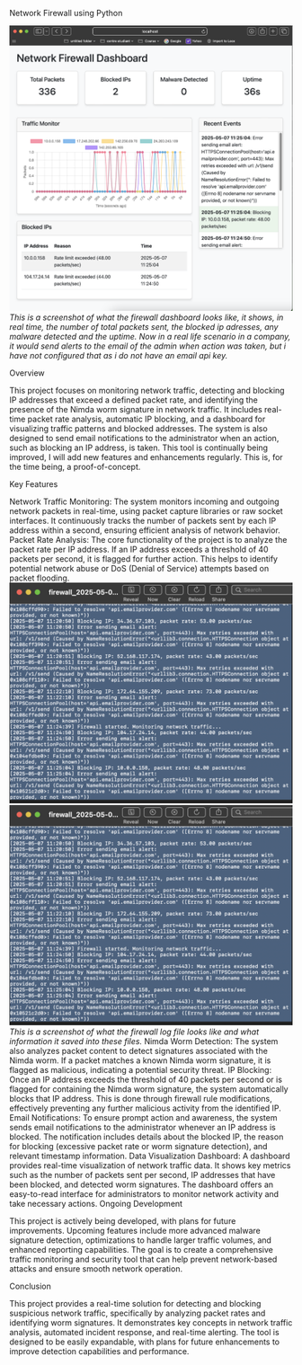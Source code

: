 Network Firewall using Python

![Firewall Dashboard](screenshot2.png)  
*This is a screenshot of what the firewall dashboard looks like, it shows, in real time, the number of total packets sent, the blocked ip adresses, any malware detected and the uptime. Now in a real life scenario in a company, it would send alerts to the email of the admin when action was taken, but i have not configured that as i do not have an email api key.* 

Overview

This project focuses on monitoring network traffic, detecting and blocking IP addresses that exceed a defined packet rate, and identifying the presence of the Nimda worm signature in network traffic. It includes real-time packet rate analysis, automatic IP blocking, and a dashboard for visualizing traffic patterns and blocked addresses. The system is also designed to send email notifications to the administrator when an action, such as blocking an IP address, is taken. This tool is continually being improved, I will add new features and enhancements regularly. This is, for the time being, a proof-of-concept.

Key Features

Network Traffic Monitoring:
The system monitors incoming and outgoing network packets in real-time, using packet capture libraries or raw socket interfaces. It continuously tracks the number of packets sent by each IP address within a second, ensuring efficient analysis of network behavior.
Packet Rate Analysis:
The core functionality of the project is to analyze the packet rate per IP address. If an IP address exceeds a threshold of 40 packets per second, it is flagged for further action. This helps to identify potential network abuse or DoS (Denial of Service) attempts based on packet flooding.
![It logs all of the actions taken into a text file ](screenshot.png) 
![The file is automatically populated when the firewall script is executed ](screenshot.png)
*This is a screenshot of what the firewall log file looks like and what information it saved into these files.* 
Nimda Worm Detection:
The system also analyzes packet content to detect signatures associated with the Nimda worm. If a packet matches a known Nimda worm signature, it is flagged as malicious, indicating a potential security threat.
IP Blocking:
Once an IP address exceeds the threshold of 40 packets per second or is flagged for containing the Nimda worm signature, the system automatically blocks that IP address. This is done through firewall rule modifications, effectively preventing any further malicious activity from the identified IP.
Email Notifications:
To ensure prompt action and awareness, the system sends email notifications to the administrator whenever an IP address is blocked. The notification includes details about the blocked IP, the reason for blocking (excessive packet rate or worm signature detection), and relevant timestamp information.
Data Visualization Dashboard:
A dashboard provides real-time visualization of network traffic data. It shows key metrics such as the number of packets sent per second, IP addresses that have been blocked, and detected worm signatures. The dashboard offers an easy-to-read interface for administrators to monitor network activity and take necessary actions.
Ongoing Development

This project is actively being developed, with plans for future improvements. Upcoming features include more advanced malware signature detection, optimizations to handle larger traffic volumes, and enhanced reporting capabilities. The goal is to create a comprehensive traffic monitoring and security tool that can help prevent network-based attacks and ensure smooth network operation.

Conclusion

This project provides a real-time solution for detecting and blocking suspicious network traffic, specifically by analyzing packet rates and identifying worm signatures. It demonstrates key concepts in network traffic analysis, automated incident response, and real-time alerting. The tool is designed to be easily expandable, with plans for future enhancements to improve detection capabilities and performance.

